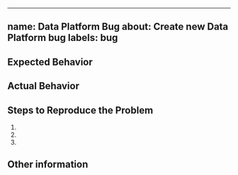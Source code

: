 <!-- markdownlint-disable -->
---
name: Data Platform Bug
about: Create new Data Platform bug
labels: bug
---

## Expected Behavior

<!-- What should happen? -->

## Actual Behavior

<!-- What is happening? -->

## Steps to Reproduce the Problem

  1.
  1.
  1.

## Other information

<!-- For example
  - Version:
  - Module:
  - Account:
-->
